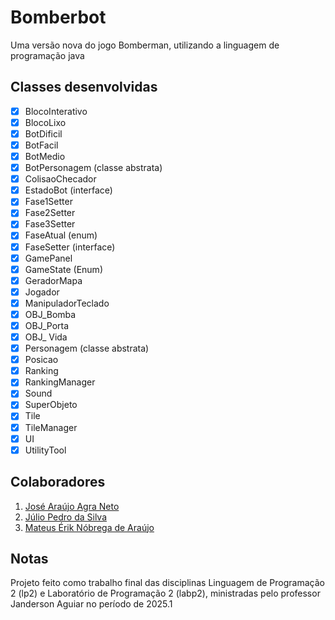 # Bomberbot
Uma versão nova do jogo Bomberman, utilizando a linguagem de programação java
## Classes desenvolvidas
- [X] BlocoInterativo
- [X] BlocoLixo
- [X] BotDificil
- [X] BotFacil
- [X] BotMedio
- [X] BotPersonagem (classe abstrata)
- [X] ColisaoChecador
- [X] EstadoBot (interface)
- [X] Fase1Setter
- [X] Fase2Setter
- [X] Fase3Setter
- [X] FaseAtual (enum)
- [X] FaseSetter (interface)
- [X] GamePanel
- [X] GameState (Enum)
- [X] GeradorMapa
- [X] Jogador
- [X] ManipuladorTeclado
- [X] OBJ_Bomba
- [X] OBJ_Porta
- [X] OBJ_ Vida
- [X] Personagem (classe abstrata)
- [X] Posicao
- [X] Ranking
- [X] RankingManager
- [X] Sound
- [X] SuperObjeto
- [X] Tile
- [X] TileManager
- [X] UI
- [X] UtilityTool
## Colaboradores
1. [José Araújo Agra Neto](https://github.com/LittleNeto)
1. [Júlio Pedro da Silva](https://github.com/julioP-dev)
1. [Mateus Érik Nóbrega de Araújo](https://github.com/mateuserikNA)
## Notas
Projeto feito como trabalho final das disciplinas Linguagem de Programação 2 (lp2) e Laboratório de Programação 2 (labp2), ministradas pelo professor Janderson Aguiar no período de 2025.1
